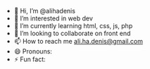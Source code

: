 - 👋 Hi, I’m @alihadenis
- 👀 I’m interested in web dev
- 🌱 I’m currently learning html, css, js, php
- 💞️ I’m looking to collaborate on front end 
- 📫 How to reach me ali.ha.denis@gmail.com
- 😄 Pronouns: 
- ⚡ Fun fact: 

<!---
alihadenis/alihadenis is a ✨ special ✨ repository because its `README.md` (this file) appears on your GitHub profileYou can click the Preview link to take a look at your changes.
--->
